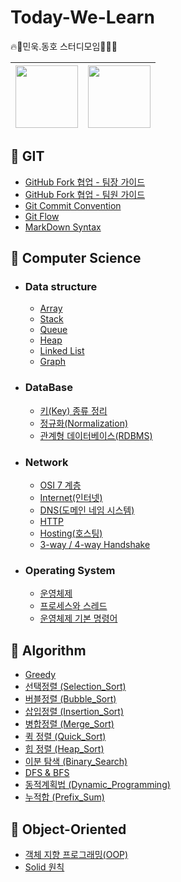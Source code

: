 # Today-We-Learn
:fire::memo:민욱.동호 스터디모임👨‍💻:fire:

| [<img src="https://user-images.githubusercontent.com/96968834/212670411-13cf791f-4629-46fe-8061-469189bdfbcc.jpg" width="100">](https://github.com/minwoogi)| [<img src="https://user-images.githubusercontent.com/96968834/212670363-ae5dbf8f-dc1a-41b2-a08e-21a6f5f345b1.jpg" width="100">](https://github.com/hamfan524) | 
| :-----------------------------------: | :---------------------------------------: |

## 📌 GIT

- [GitHub Fork 협업 - 팀장 가이드](./Git/깃-협업-팀장.md)
- [GitHub Fork 협업 - 팀원 가이드](./Git/깃-협업-팀원.md)
- [Git Commit Convention](./Git/커밋컨벤션.md)
- [Git Flow](./Git/Git-Flow.md)
- [MarkDown Syntax](./Git/MarkDown.md)

## 📌 Computer Science

- ### Data structure
    - [Array](./Computer%20Science/Data%20Structure/Array.md)
    - [Stack](./Computer%20Science/Data%20Structure/Stack.md)
    - [Queue](./Computer%20Science/Data%20Structure/Queue.md)
    - [Heap](./Computer%20Science/Data%20Structure/Heap.md)
    - [Linked List](./Computer%20Science/Data%20Structure/LinkedList.md)
    - [Graph](./Computer%20Science/Data%20Structure/Graph.md)

- ### DataBase
    - [키(Key) 종류 정리](./Computer%20Science/DataBase/DB_Key.md)
    - [정규화(Normalization)](./Computer%20Science/DataBase/Normalization.md)
    - [관계형 데이터베이스(RDBMS)](./Computer%20Science/DataBase/RDBMS.md)

- ### Network
    - [OSI 7 계층](./Computer%20Science/Network/OSI_7_Layer.md)
    - [Internet(인터넷)](./Computer%20Science/Network/Internet.md)
    - [DNS(도메인 네임 시스템)](./Computer%20Science/Network/DNS.md)
    - [HTTP](./Computer%20Science/Network/HTTP.md)
    - [Hosting(호스팅)](./Computer%20Science/Network/Hosting.md)
    - [3-way / 4-way Handshake](./Computer%20Science/Network/TCP_Connection_Termination.md)
- ### Operating System
    - [운영체제](./Computer%20Science/Operating%20System/Operating_System.md)
    - [프로세스와 스레드](./Computer%20Science/Operating%20System/Process_Thread.md)
    - [운영체제 기본 명령어](./Computer%20Science/Operating%20System/Command.md)

## 📌 Algorithm

- [Greedy](./Algorithm/Greedy.md)
- [선택정렬 (Selection_Sort)](./Algorithm/Selection_Sort.md)
- [버블정렬 (Bubble_Sort)](./Algorithm/Bubble_Sort.md)
- [삽입정렬 (Insertion_Sort)](./Algorithm/Insertion_Sort.md)
- [병합정렬 (Merge_Sort)](./Algorithm/Merge_Sort.md)
- [퀵 정렬 (Quick_Sort)](./Algorithm/Quick_Sort.md)
- [힙 정렬 (Heap_Sort)](./Algorithm/Heap_Sort.md)
- [이분 탐색 (Binary_Search)](./Algorithm/Binary_Search.md)
- [DFS & BFS](./Algorithm/DFS%26BFS.md)
- [동적계획법 (Dynamic_Programming)](./Algorithm/Dynamic_Programming.md)
- [누적합 (Prefix_Sum)](./Algorithm/Prefix_Sum.md)
## 📌 Object-Oriented

- [객체 지향 프로그래밍(OOP)](./Object-Oriented/OOP.md)
- [Solid 원칙](./Object-Oriented/Solid.md)
